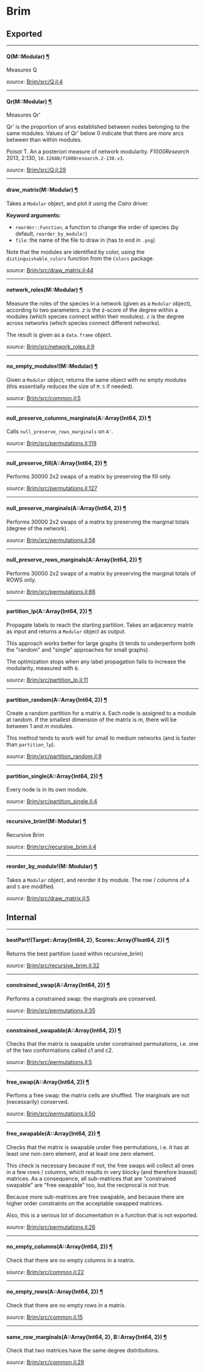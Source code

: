 # Brim

## Exported

---

<a id="method__q.1" class="lexicon_definition"></a>
#### Q(M::Modular) [¶](#method__q.1)

Measures Q


*source:*
[Brim/src/Q.jl:4](file:///home/tpoisot/.julia/v0.3/Brim/src/Q.jl)

---

<a id="method__qr.1" class="lexicon_definition"></a>
#### Qr(M::Modular) [¶](#method__qr.1)

Measures Qr'

Qr' is the proportion of arvs established between nodes belonging to the same
modules. Values of Qr' below 0 indicate that there are *more* arcs between than
within modules.

Poisot T. An a posteriori measure of network modularity. *F1000Research* 2013,
2:130, `10.12688/f1000research.2-130.v3`.


*source:*
[Brim/src/Q.jl:29](file:///home/tpoisot/.julia/v0.3/Brim/src/Q.jl)

---

<a id="method__draw_matrix.1" class="lexicon_definition"></a>
#### draw_matrix(M::Modular) [¶](#method__draw_matrix.1)

Takes a `Modular` object, and plot it using the *Cairo* driver.

**Keyword arguments:**

- `reorder::Function`, a function to change the order of species (by default, `reorder_by_module!`)
- `file`: the name of the file to draw in (has to end in `.png`)

Note that the modules are identified by color, using the
`distinguishable_colors` function from the `Colors` package.


*source:*
[Brim/src/draw_matrix.jl:44](file:///home/tpoisot/.julia/v0.3/Brim/src/draw_matrix.jl)

---

<a id="method__network_roles.1" class="lexicon_definition"></a>
#### network_roles(M::Modular) [¶](#method__network_roles.1)

Measure the roles of the species in a network (given as a `Modular` object),
according to two parameters. *z* is the z-score of the degree within a modules
(which species connect *within* their modules). *c* is the degree across
networks (which species connect different networks).

The result is given as a `data.frame` object.


*source:*
[Brim/src/network_roles.jl:9](file:///home/tpoisot/.julia/v0.3/Brim/src/network_roles.jl)

---

<a id="method__no_empty_modules.1" class="lexicon_definition"></a>
#### no_empty_modules!(M::Modular) [¶](#method__no_empty_modules.1)

Given a `Modular` object, returns the same object with no empty modules (this
essentially reduces the size of `M.S` if needed).


*source:*
[Brim/src/common.jl:5](file:///home/tpoisot/.julia/v0.3/Brim/src/common.jl)

---

<a id="method__null_preserve_columns_marginals.1" class="lexicon_definition"></a>
#### null_preserve_columns_marginals(A::Array{Int64, 2}) [¶](#method__null_preserve_columns_marginals.1)

Calls `null_preserve_rows_marginals` on `A'`.


*source:*
[Brim/src/permutations.jl:119](file:///home/tpoisot/.julia/v0.3/Brim/src/permutations.jl)

---

<a id="method__null_preserve_fill.1" class="lexicon_definition"></a>
#### null_preserve_fill(A::Array{Int64, 2}) [¶](#method__null_preserve_fill.1)

Performs 30000 2x2 swaps of a matrix by preserving the fill only.


*source:*
[Brim/src/permutations.jl:127](file:///home/tpoisot/.julia/v0.3/Brim/src/permutations.jl)

---

<a id="method__null_preserve_marginals.1" class="lexicon_definition"></a>
#### null_preserve_marginals(A::Array{Int64, 2}) [¶](#method__null_preserve_marginals.1)

Performs 30000 2x2 swaps of a matrix by preserving the marginal totals (degree of the
network).


*source:*
[Brim/src/permutations.jl:58](file:///home/tpoisot/.julia/v0.3/Brim/src/permutations.jl)

---

<a id="method__null_preserve_rows_marginals.1" class="lexicon_definition"></a>
#### null_preserve_rows_marginals(A::Array{Int64, 2}) [¶](#method__null_preserve_rows_marginals.1)

Performs 30000 2x2 swaps of a matrix by preserving the marginal totals of ROWS only.


*source:*
[Brim/src/permutations.jl:86](file:///home/tpoisot/.julia/v0.3/Brim/src/permutations.jl)

---

<a id="method__partition_lp.1" class="lexicon_definition"></a>
#### partition_lp(A::Array{Int64, 2}) [¶](#method__partition_lp.1)

Propagate labels to reach the starting partition. Takes an adjacency matrix
as input and returns a `Modular` object as output.

This approach works better for large graphs (it tends to underperform both the
"random" and "single" approaches for small graphs).

The optimization stops when any label propagation fails to increase the
modularity, measured with `Q`.


*source:*
[Brim/src/partition_lp.jl:11](file:///home/tpoisot/.julia/v0.3/Brim/src/partition_lp.jl)

---

<a id="method__partition_random.1" class="lexicon_definition"></a>
#### partition_random(A::Array{Int64, 2}) [¶](#method__partition_random.1)

Create a random partition for a matrix `A`. Each node is assigned to a module at
random. If the smallest dimension of the matrix is *m*, there will be between 1
and *m* modules.

This method tends to work well for small to medium networks (and is faster than
`partition_lp`).


*source:*
[Brim/src/partition_random.jl:9](file:///home/tpoisot/.julia/v0.3/Brim/src/partition_random.jl)

---

<a id="method__partition_single.1" class="lexicon_definition"></a>
#### partition_single(A::Array{Int64, 2}) [¶](#method__partition_single.1)

Every node is in its own module.


*source:*
[Brim/src/partition_single.jl:4](file:///home/tpoisot/.julia/v0.3/Brim/src/partition_single.jl)

---

<a id="method__recursive_brim.1" class="lexicon_definition"></a>
#### recursive_brim!(M::Modular) [¶](#method__recursive_brim.1)

Recursive Brim


*source:*
[Brim/src/recursive_brim.jl:4](file:///home/tpoisot/.julia/v0.3/Brim/src/recursive_brim.jl)

---

<a id="method__reorder_by_module.1" class="lexicon_definition"></a>
#### reorder_by_module!(M::Modular) [¶](#method__reorder_by_module.1)

Takes a `Modular` object, and reorder it by module. The row / columns of `A` and
`S` are modified.


*source:*
[Brim/src/draw_matrix.jl:5](file:///home/tpoisot/.julia/v0.3/Brim/src/draw_matrix.jl)

## Internal

---

<a id="method__bestpart.1" class="lexicon_definition"></a>
#### bestPart!(Target::Array{Int64, 2}, Scores::Array{Float64, 2}) [¶](#method__bestpart.1)

Returns the best partition (used within recursive_brim)


*source:*
[Brim/src/recursive_brim.jl:32](file:///home/tpoisot/.julia/v0.3/Brim/src/recursive_brim.jl)

---

<a id="method__constrained_swap.1" class="lexicon_definition"></a>
#### constrained_swap(A::Array{Int64, 2}) [¶](#method__constrained_swap.1)

Performs a constrained swap: the marginals are conserved.


*source:*
[Brim/src/permutations.jl:35](file:///home/tpoisot/.julia/v0.3/Brim/src/permutations.jl)

---

<a id="method__constrained_swapable.1" class="lexicon_definition"></a>
#### constrained_swapable(A::Array{Int64, 2}) [¶](#method__constrained_swapable.1)

Checks that the matrix is swapable under constrained permutations, i.e. one of
the two conformations called c1 and c2.


*source:*
[Brim/src/permutations.jl:5](file:///home/tpoisot/.julia/v0.3/Brim/src/permutations.jl)

---

<a id="method__free_swap.1" class="lexicon_definition"></a>
#### free_swap(A::Array{Int64, 2}) [¶](#method__free_swap.1)

Perfoms a free swap: the matrix cells are shuffled. The marginals are not
(necessarily) conserved.


*source:*
[Brim/src/permutations.jl:50](file:///home/tpoisot/.julia/v0.3/Brim/src/permutations.jl)

---

<a id="method__free_swapable.1" class="lexicon_definition"></a>
#### free_swapable(A::Array{Int64, 2}) [¶](#method__free_swapable.1)

Checks that the matrix is swapable under free permutations, i.e. it has
at least one non-zero element, and at least one zero element.

This check is necessary because if not, the free swaps will collect all ones in
a few rows / columns, which results in very blocky (and therefore biased)
matrices. As a consequence, all sub-matrices that are "constrained swapable" are
"free swapable" too, but the reciprocal is not true.

Because more sub-matrices are free swapable, and because there are higher order
constraints on the acceptable swapped matrices.

Also, this is a serious lot of documentation in a function that is not exported.


*source:*
[Brim/src/permutations.jl:26](file:///home/tpoisot/.julia/v0.3/Brim/src/permutations.jl)

---

<a id="method__no_empty_columns.1" class="lexicon_definition"></a>
#### no_empty_columns(A::Array{Int64, 2}) [¶](#method__no_empty_columns.1)

Check that there are no empty columns in a matrix.


*source:*
[Brim/src/common.jl:22](file:///home/tpoisot/.julia/v0.3/Brim/src/common.jl)

---

<a id="method__no_empty_rows.1" class="lexicon_definition"></a>
#### no_empty_rows(A::Array{Int64, 2}) [¶](#method__no_empty_rows.1)

Check that there are no empty rows in a matrix.


*source:*
[Brim/src/common.jl:15](file:///home/tpoisot/.julia/v0.3/Brim/src/common.jl)

---

<a id="method__same_row_marginals.1" class="lexicon_definition"></a>
#### same_row_marginals(A::Array{Int64, 2}, B::Array{Int64, 2}) [¶](#method__same_row_marginals.1)

Check that two matrices have the same degree distributions.


*source:*
[Brim/src/common.jl:29](file:///home/tpoisot/.julia/v0.3/Brim/src/common.jl)

